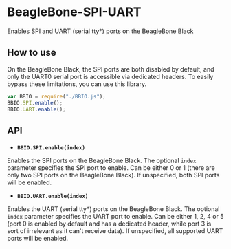 BeagleBone-SPI-UART
===================

Enables SPI and UART (serial tty*) ports on the BeagleBone Black

## How to use
On the BeagleBone Black, the SPI ports are both disabled by default, and only the UART0 serial port is accessible via dedicated headers. To easily bypass these limitations, you can use this library.

```javascript
var BBIO = require("./BBIO.js");
BBIO.SPI.enable();
BBIO.UART.enable();
```

## API

* __**`BBIO.SPI.enable(index)`**__

Enables the SPI ports on the BeagleBone Black. The optional `index` parameter specifies the SPI port to enable. Can be either 0 or 1 (there are only two SPI ports on the BeagleBone Black). If unspecified, both SPI ports will be enabled.

* __**`BBIO.UART.enable(index)`**__

Enables the UART (serial tty*) ports on the BeagleBone Black. The optional `index` parameter specifies the UART port to enable. Can be either 1, 2, 4 or 5 (port 0 is enabled by default and has a dedicated header, while port 3 is sort of irrelevant as it can't receive data). If unspecified, all supported UART ports will be enabled.
